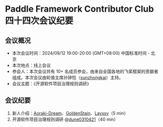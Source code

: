 # Paddle Framework Contributor Club 四十四次会议纪要

## 会议概况

- 本次会议时间：2024/09/12 19:00-20:00 (GMT+08:00) 中国标准时间 - 北京
- 本次地点：线上会议
- 参会人：本次会议共有 10+ 名成员参会，由来自全国各地的飞桨框架的贡献者组成。本次会议由轮值主席孙钟恺（[sunzhongkai](https://github.com/sunzhongkai588)）主持。
- 会议主题：《开源软件项目治理规则调研》

## 会议纪要

1. 新人介绍：[Aoraki-Dream](https://github.com/Aoraki-Dream)、[GoldenStain](https://github.com/GoldenStain)、[Layssy](https://github.com/Layssy)（5 min）
2. 开源软件项目治理规则调研 @[dune0310421](https://github.com/dune0310421)（40 min）
